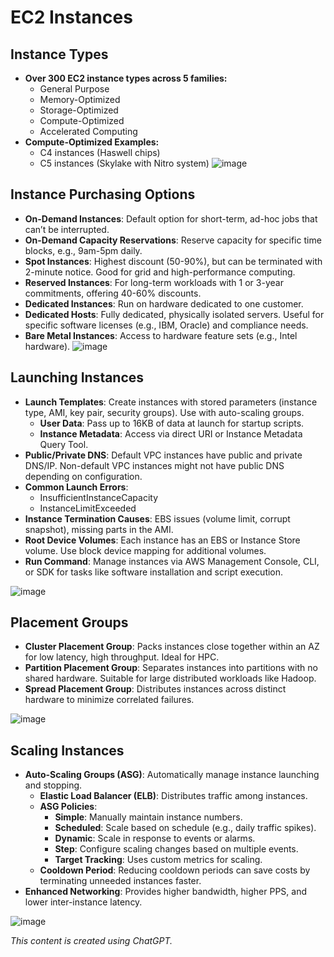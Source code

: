 # EC2 Instances

## Instance Types
- **Over 300 EC2 instance types across 5 families:**
  - General Purpose
  - Memory-Optimized
  - Storage-Optimized
  - Compute-Optimized
  - Accelerated Computing
- **Compute-Optimized Examples:**
  - C4 instances (Haswell chips)
  - C5 instances (Skylake with Nitro system)
![image](https://github.com/user-attachments/assets/0b6fbd42-519d-41af-8e8d-d6b7cbabad24)

## Instance Purchasing Options
- **On-Demand Instances**: Default option for short-term, ad-hoc jobs that can’t be interrupted.
- **On-Demand Capacity Reservations**: Reserve capacity for specific time blocks, e.g., 9am-5pm daily.
- **Spot Instances**: Highest discount (50-90%), but can be terminated with 2-minute notice. Good for grid and high-performance computing.
- **Reserved Instances**: For long-term workloads with 1 or 3-year commitments, offering 40-60% discounts.
- **Dedicated Instances**: Run on hardware dedicated to one customer.
- **Dedicated Hosts**: Fully dedicated, physically isolated servers. Useful for specific software licenses (e.g., IBM, Oracle) and compliance needs.
- **Bare Metal Instances**: Access to hardware feature sets (e.g., Intel hardware).
![image](https://github.com/user-attachments/assets/4261a052-a947-4a7e-856f-fd45b44b2dde)


## Launching Instances
- **Launch Templates**: Create instances with stored parameters (instance type, AMI, key pair, security groups). Use with auto-scaling groups.
  - **User Data**: Pass up to 16KB of data at launch for startup scripts.
  - **Instance Metadata**: Access via direct URI or Instance Metadata Query Tool.
- **Public/Private DNS**: Default VPC instances have public and private DNS/IP. Non-default VPC instances might not have public DNS depending on configuration.
- **Common Launch Errors**:
  - InsufficientInstanceCapacity
  - InstanceLimitExceeded
- **Instance Termination Causes**: EBS issues (volume limit, corrupt snapshot), missing parts in the AMI.
- **Root Device Volumes**: Each instance has an EBS or Instance Store volume. Use block device mapping for additional volumes.
- **Run Command**: Manage instances via AWS Management Console, CLI, or SDK for tasks like software installation and script execution.

![image](https://github.com/user-attachments/assets/6a8ed010-eda2-4b8c-80d2-b91bcfc3d37b)



## Placement Groups
- **Cluster Placement Group**: Packs instances close together within an AZ for low latency, high throughput. Ideal for HPC.
- **Partition Placement Group**: Separates instances into partitions with no shared hardware. Suitable for large distributed workloads like Hadoop.
- **Spread Placement Group**: Distributes instances across distinct hardware to minimize correlated failures.

![image](https://github.com/user-attachments/assets/56869dcf-d4ad-4c06-bf56-10bbb35ecca5)


## Scaling Instances
- **Auto-Scaling Groups (ASG)**: Automatically manage instance launching and stopping.
  - **Elastic Load Balancer (ELB)**: Distributes traffic among instances.
  - **ASG Policies**:
    - **Simple**: Manually maintain instance numbers.
    - **Scheduled**: Scale based on schedule (e.g., daily traffic spikes).
    - **Dynamic**: Scale in response to events or alarms.
    - **Step**: Configure scaling changes based on multiple events.
    - **Target Tracking**: Uses custom metrics for scaling.
  - **Cooldown Period**: Reducing cooldown periods can save costs by terminating unneeded instances faster.
- **Enhanced Networking**: Provides higher bandwidth, higher PPS, and lower inter-instance latency.




![image](https://github.com/user-attachments/assets/6ce4ffbc-edb1-4034-a407-03313edc52a5)



*This content is created using ChatGPT.*

